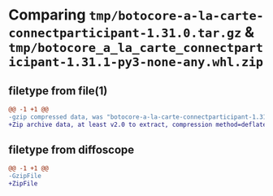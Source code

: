 # Comparing `tmp/botocore-a-la-carte-connectparticipant-1.31.0.tar.gz` & `tmp/botocore_a_la_carte_connectparticipant-1.31.1-py3-none-any.whl.zip`

## filetype from file(1)

```diff
@@ -1 +1 @@
-gzip compressed data, was "botocore-a-la-carte-connectparticipant-1.31.0.tar", last modified: Fri Jul  7 01:43:46 2023, max compression
+Zip archive data, at least v2.0 to extract, compression method=deflate
```

## filetype from diffoscope

```diff
@@ -1 +1 @@
-GzipFile
+ZipFile
```

